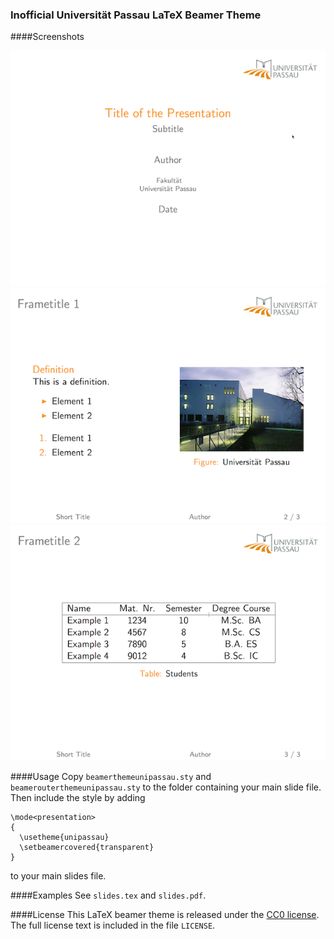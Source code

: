 ### Inofficial Universität Passau LaTeX Beamer Theme

####Screenshots

![Title Page](https://github.com/Daeinar/beamer-uni-passau/blob/master/screenshot1.png?raw=true "Title Page")
![Slide 1](https://github.com/Daeinar/beamer-uni-passau/blob/master/screenshot2.png?raw=true "Slide 1")
![Slide 2](https://github.com/Daeinar/beamer-uni-passau/blob/master/screenshot3.png?raw=true "Slide 2")

####Usage
Copy `beamerthemeunipassau.sty` and `beamerouterthemeunipassau.sty` to the folder containing your main slide file. Then include the style by adding
```
\mode<presentation>
{
  \usetheme{unipassau}
  \setbeamercovered{transparent}
}
```
to your main slides file.

####Examples
See `slides.tex` and `slides.pdf`.

####License
This LaTeX beamer theme is released under the [CC0 license](https://creativecommons.org/publicdomain/zero/1.0/). The full license text is included in the file `LICENSE`.

